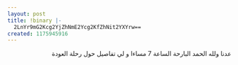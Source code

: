 ```yaml
---
layout: post
title: !binary |-
  2LnYr9mG2Kcg2YjZhNmE2Ycg2KfZhNit2YXYrw==
created: 1175945916
---
```

<p dir="rtl">عدنا ولله الحمد البارحة الساعة 7 مساءا و لي تفاصيل حول رحلة العودة</p>
